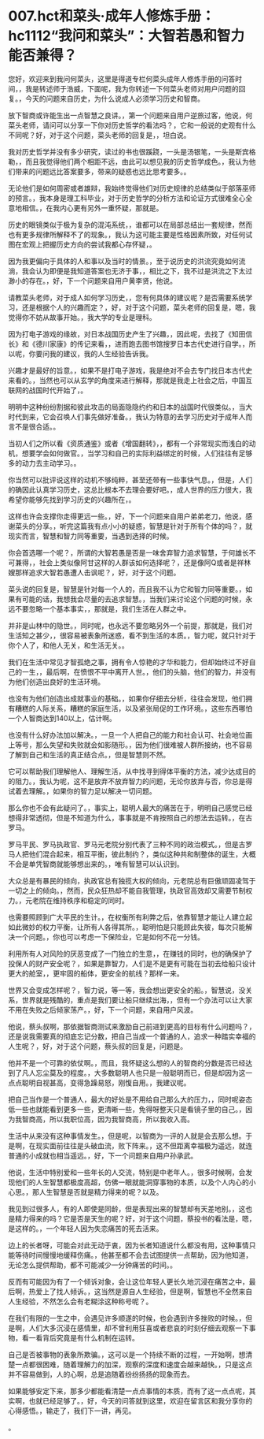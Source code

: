 # 007.hct和菜头·成年人修炼手册：hc1112“我问和菜头”：大智若愚和智力能否兼得？

您好，欢迎来到我问何菜头，这里是得道专栏何菜头成年人修炼手册的问答时间，，我是转述师于浩威，下面呢，我为你转述一下何菜头老师对用户问题的回复。，今天的问题来自历史，为什么说成人必须学习历史和智商。

放下智商或许能生出一点智慧之良讲。，第一个问题来自用户逆旅过客，他说，何菜头老师，请问可以分享一下你对历史哲学的看法吗？，它和一般说的史观有什么不同呢？好，对于这个问题，菜头老师的回复是，，坦白说。

我对历史哲学并没有多少研究，读过的书也很蹊跷，一头是汤银笔，一头是斯宾格勒，，而且我觉得他们两个相距不远，由此可以想见我的历史哲学成色。，我认为他们带来的问题远比答案要多，带来的疑惑也远比思考要多。。

无论他们是如何周密或者雄辩，我始终觉得他们对历史规律的总结类似于部落巫师的预言。，我本身是理工科毕业，对于历史哲学的分析方法和论证方式很难全心全意地相信。，在我内心更有另外一重怀疑，那就是。

历史的眼镜类似于极为复杂的混沌系统，，谁都可以在局部总结出一套规律，然而也有更多规律所解释不了的现象。，我认为这可能主要是性格因素所致，对任何试图在宏观上把握历史方向的尝试我都心存怀疑，。

因为我更偏向于具体的人和事以及当时的情景。，至于说历史的洪流究竟如何流淌，我会认为即便是我知道答案也无济于事，，相比之下，我不过是洪流之下太过渺小的存在。，好，下一个问题来自用户黄李贤，他说。

请教菜头老师，对于成人如何学习历史，，您有何具体的建议呢？是否需要系统学习，还是根据个人的兴趣而定？，好，对于这个问题，菜头老师的回复是，嗯，我觉得你不妨从故事开始。，我大学的专业是理科。

因为打电子游戏的缘故，对日本战国历史产生了兴趣，，因此呢，去找了《知田信长》和《德川家康》的传记来看，，进而跑去图书馆搜罗日本古代史进行自学。，所以呢，你要问我的建议，我的人生经验告诉我。

兴趣才是最好的旨意。，如果不是打电子游戏，我是绝对不会去专门找日本古代史来看的。，当然也可以从玄学的角度来进行解释，那就是我走上社会之后，中国互联网的战国时代开始了，。

明明中这种纷纷割据和彼此攻击的局面隐隐约约和日本的战国时代很类似。，当大时代到来，它会召唤人们事先做好准备。，我认为特意的去学习历史对于成年人而言不是很合适。。

当初人们之所以看《资质通鉴》或者《增国翻转》，，都有一个非常现实而浅白的动机，想要学会如何做官。，当学习和自己的实际利益绑定的时候，人们往往有足够多的动力去主动学习。。

你当然可以批评说这样的动机不够纯粹，甚至还带有一些事快气息。，但是，人们的确因此认真学习历史，这总比根本不去理会要好吧。，成人世界的压力很大，我希望你能够先找到学习历史的兴趣所在，。

这样也许会支撑你走得更远一些。，好，下一个问题来自用户弟弟老刀，他说，感谢菜头的分享。，听完这篇我有点小小的疑惑，智慧是针对于所有个体的吗？，就现实而言，智慧和智力同等重要，当遇到选择的时候。

你会首选哪一个呢？，所谓的大智若愚是否是一味舍弃智力追求智慧，于何雄长不可兼得，，社会上类似像阿甘这样的人群该如何选择呢？，还是像阿Q或者是祥林嫂那样追求大智若愚遭人击讽呢？，好，对于这个问题。

菜头说的回复是，智慧是针对每一个人的，而且我不认为它和智力同等重要。，如果有可能的话，我想我会尽量的去追求智慧。，当我们来讨论这个问题的时候，永远不要忽略一个基本事实，，那就是，我们生活在人群之中。

并非是山林中的隐世。，同时呢，也永远不要忽略另外一个前提，那就是，我们对生活知之甚少，，很容易被表象所迷惑，看不到生活的本质。，智力呢，就只针对于你个人了，和他人无关，和生活无关。。

我们在生活中常见才智孤绝之事，拥有令人惊艳的才华和能力，但却始终过不好自己的一生，，最后啊，在愤恨不平中离开人世。，他们的头脑，他们的智力，并没有为他们创造出良好的生活环境。

也没有为他们创造出成就事业的基础。，如果你仔细去分析，往往会发现，他们拥有糟糕的人际关系，糟糕的家庭生活，以及紧张局促的工作环境。，这些东西哪怕一个人智商达到140以上，估计啊。

也没有什么好办法加以解决。，一旦一个人把自己的能力和社会认可、社会地位画上等号，那么失望和失败就会如影随形。，因为他们很难被人群所接纳，也不容易了解到自己和生活的真正结合点。，但是智慧则不然。

它可以帮助我们理解他人、理解生活，从中找寻到得体平衡的方法，减少达成目的的阻力。，我认为呢，这不是放弃不放弃智力的问题，无论你放弃与否，你总是得试着去理解。，如果你的智力足以解决一切问题。

那么你也不会有此疑问了。，事实上，聪明人最大的痛苦在于，明明自己感觉已经想得非常透彻，但是不知道为什么，事事就是不肯按照自己的想法去运转。，在古罗马。

罗马平民、罗马执政官、罗马元老院分别代表了三种不同的政治模式。，但是古罗马人把他们混合起来，相互平衡，彼此制约？，类似这种共和制整体的诞生，大概不会是单凭智商就能够想出来的。，唯有智慧可以认识到。

大众总是有暴民的倾向，执政官总有独揽大权的倾向，元老院总有巨傲顽固凌驾于一切之上的倾向。，然而，民众狂热却不能自我管理，执政官高效却又需要节制权力。，元老院在维持秩序和稳定的同时。

也需要照顾到广大平民的生计。，在权衡所有利弊之后，依靠智慧才能让人建立起如此微妙的权力平衡，让所有人各得其所。，聪明怕是只能顾此失彼，每次只能解决一个问题。，你也可以考虑一下保险业，它是如何不花一分钱。

利用所有人对风险的厌恶变成了一门独立的生意，，在赚钱的同时，也的确保护了投保人的财产安全呢？，如果是靠智力，人们是不是更有可能在当初去给船只设计更大的舱室，，更牢固的船体，更安全的航线？那样一来。

世界又会变成怎样呢？，智力说，等一等，我会想出更安全的船。，智慧说，没关系，世界就是残酷的，重点是我们要让船只继续出海，，但有一个办法可以让大家不用在失败之后倾家荡产。，好，下一个问题，来自用户风波。

他说，蔡头叔啊，那依据智商测试来激励自己前进到更高的目标有什么问题吗？，还是说我需要真的彻底忘记分数，把自己当成一个普通的人，追求一种踏实幸福的人生呢？，好，对于这个问题，蔡头叔的回复是，问题是。

他并不是一个可靠的依仗啊。，而且，我怀疑这么想的人的智商的分数是否已经达到了凡人忘尘莫及的程度。，大多数聪明人也只是一般聪明而已，但是却因为这一点点聪明自视甚高，变得急躁易怒，刚愎自用。，我建议呢。

把自己当作是一个普通人，最大的好处是不用给自己那么大的压力，，同时呢姿态低一些也就能看到更多一些，更清晰一些，免得呀整天只是看镜子里的自己。，因为我智商高，所以我职位高，因为我智商高，所以我收入高。

生活中从来没有这种事情发生。，但是呢，以智商为一评的人就是会去那么想。于是啊，在现实面前往往是头破血流，败下阵来。，这不但距离幸福极为遥远，就连普通的小成就也相当遥远。，好，下一个问题来自用户孙承武。

他说，生活中特别爱和一些年长的人交流，特别是中老年人。，很多时候啊，会发现他们的人生智慧都极度高超，仿佛一眼就能洞穿事物的本质，以及个人内心的小心思。，那人生智慧是否就是精力得来的呢？以及。

我见到过很多人，有的人即使是同龄，但是表现出来的智慧却有天差地别。，这也是精力得来的吗？它是否是天生的呢？好，对于这个问题，蔡投书的看法是，嗯，是这样的。，一个年轻人因为失恋痛苦的死去活来。

边上的长者呀，可能会对此无动于衷，因为长者知道说什么都没有用，这种事情只能等待时间慢慢地缓释伤痛。，他甚至都不会去试图提供一点帮助，因为他知道，无论怎么提供帮助，都不可能减少一分钟痛苦的时间。。

反而有可能因为有了一个倾诉对象，会让这位年轻人更长久地沉浸在痛苦之中，最后啊，热爱上了找人倾诉。，这当然是源自人生经验，但是啊，智慧也不全然来自人生经验，不然怎么会有老糊涂这种称号呢？。

在我们有限的一生之中，会遇见许多顺遂的时候，也会遇到许多挫败的时候。，但是啊，人们大多沉浸在感情里，却不曾利用狂喜或者悲哀的时刻仔细去观察一下事物，看一看背后究竟是有什么机制在运转。

自己是否被事物的表象所欺骗。，这可以是一个持续不断的过程，一开始啊，想清楚一点都很困难，随着理解力的加深，观察的深度和速度会越来越快。，只是这点并不容易做到，人的心啊，总是追随着纷纷扬扬的现象而去。

如果能够安定下来，那多少都能看清楚一点点事情的本质，而有了这一点点呢，其实啊，也就已经足够了。，好，今天的问答就到这里，欢迎在留言区和我分享你的心得感悟。，输走了，我们下一讲，再见。

。